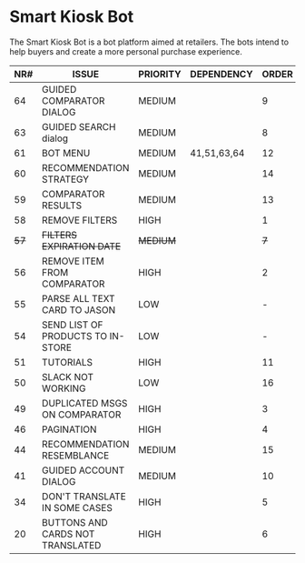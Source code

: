 # Smart Kiosk Bot

The Smart Kiosk Bot is a bot platform aimed at retailers. The bots intend to help buyers and create a more personal purchase experience.

| NR#     | ISSUE								                  | PRIORITY    | DEPENDENCY  | ORDER |
| --------|---------------------------------------|-------------|-------------|-------|
| 64	    | GUIDED COMPARATOR DIALOG			        | MEDIUM		  |             | 9     |
| 63	    | GUIDED SEARCH dialog				          | MEDIUM		  |				      | 8     |
| 61	    | BOT MENU							                | MEDIUM		  | 41,51,63,64 |	12    |
| 60	    | RECOMMENDATION STRATEGY			          | MEDIUM		  |				      | 14    |
| 59	    | COMPARATOR RESULTS					          | MEDIUM		  |				      | 13    |
| 58	    | REMOVE FILTERS						            | HIGH			  |			        | 1     |
| ~~57~~  | ~~FILTERS EXPIRATION DATE~~	          | ~~MEDIUM~~  |			        | ~~7~~ |
| 56	    | REMOVE ITEM FROM COMPARATOR	          | HIGH			  |			        | 2     |
| 55	    | PARSE ALL TEXT CARD TO JASON	        | LOW				  |			        | -     |
| 54	    | SEND LIST OF PRODUCTS TO IN-STORE     | LOW				  |			        | -     |
| 51	    | TUTORIALS							                | HIGH			  |			        | 11    |
| 50	    | SLACK NOT WORKING					            | LOW				  |			        | 16    |
| 49	    | DUPLICATED MSGS ON COMPARATOR		      | HIGH			  |			        | 3     |
| 46	    | PAGINATION							              | HIGH			  |			        | 4     |
| 44	    | RECOMMENDATION RESEMBLANCE			      | MEDIUM		  |			        | 15    |
| 41	    | GUIDED ACCOUNT DIALOG				          | MEDIUM		  |			        | 10    |
| 34	    | DON'T TRANSLATE IN SOME CASES		      | HIGH			  |			        | 5     |
| 20	    | BUTTONS AND CARDS NOT TRANSLATED	    | HIGH			  |			        | 6     |
